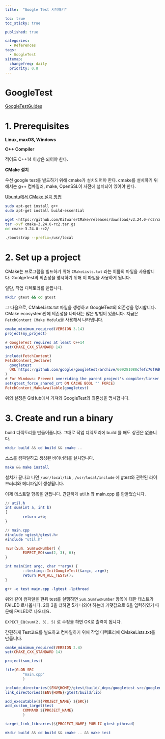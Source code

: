 ```yaml
---
title:  "Google Test 시작하기"

toc: true
toc_sticky: true

published: true

categories:
  - References
tags:
  - GoogleTest
sitemap:
  changefreq: daily
  priority: 0.8
---
```


# GoogleTest

[GoogleTestGuides]([http://google.github.io/googletest/quickstart-bazel.htm](http://google.github.io/googletest/quickstart-bazel.html))

# 1. Prerequisites

**Linux, maxOS, Windows**

**C++ Compiler**

적어도 C++14 이상은 되어야 한다.

**CMake 설치**

우선 google test를 빌드하기 위해 cmake가 설치되어야 한다. cmake를  설치하기 위해서는 g++ 컴파일러, make, OpenSSL이 사전에 설치되어 있어야 한다. 

[Ubuntu에서 CMake 설치 방법](https://mong9data.tistory.com/124)

```bash
sudo apt-get install g++
sudo apt-get install build-essential

wget <https://github.com/Kitware/CMake/releases/download/v3.24.0-rc2/cmake-3.24.0-rc2.tar.gz>
tar -xvf cmake-3.24.0-rc2.tar.gz
cd cmake-3.24.0-rc2/

./bootstrap --prefix=/usr/local
```

# 2. Set up a project

CMake는 프로그램을 빌드하기 위해 `CMakeLists.txt` 라는 이름의 파일을 사용합니다. GoolgeTest의 의존성을 명시하기 위해 이 파일을 사용하게 됩니다. 

일단, 작업 디렉토리를 만듭니다.

```bash
mkdir gtest && cd gtest
```

그 다음으로, CMakeLists.txt 파일을 생성하고 GoogleTest의 의존성을 명시합니다. CMake  ecosystem안에 의존성을 나타내는 많은 방법이 있습니다. 지금은 `FetchContent CMake Module`을 사용해서 나타냅니다. 

```elm
cmake_minimum_required(VERSION 3.14)
project(my_project)

# GoogleTest requires at least C++14
set(CMAKE_CXX_STANDARD 14)

include(FetchContent)
FetchContent_Declare(
  googletest
  URL https://github.com/google/googletest/archive/609281088cfefc76f9d0ce82e1ff6c30cc3591e5.zip
)
# For Windows: Prevent overriding the parent project's compiler/linker settings
set(gtest_force_shared_crt ON CACHE BOOL "" FORCE)
FetchContent_MakeAvailable(googletest)
```

위의 설정은 GitHub에서 가져와 GoogleTest의 의존성을 명시합니다.

# 3. Create and run a binary

build 디렉토리를 만들어줍니다. 그대로 작업 디렉토리에 build 를 해도 상관은 없습니다.

```elm
mkdir build && cd build && cmake ..
```

소스를 컴파일하고 생성된 바이너리를 설치합니다.

```elm
make && make install
```

설치가 끝나고 나면 `/usr/local/lib` , `/usr/local/include` 에 gtest와 관련된 라이브러리와 헤더파일이 생성됩니다.

이제 테스트할 항목을 만듭니다. 간단하게 util.h 와 main.cpp 를 만들었습니다.

```elm
// util.h
int sum(int a, int b)
{
        return a+b;
}
```

```elm
// main.cpp
#include <gtest/gtest.h>
#include "util.h"

TEST(Sum, SumTwoNumber) {
        EXPECT_EQ(sum(2, 3), 6);
}

int main(int argc, char **argv) {
        ::testing::InitGoogleTest(&argc, argv);
        return RUN_ALL_TESTS();
}
```

```elm
g++ -o test main.cpp -lgtest -lpthread
```

위와 같이 컴파일을 한뒤 test를 실행하면 `Sum.SumTwoNumber` 항목에 대한 테스트가 FAILED 로나옵니다.  2와 3을 더하면 5가 나와야 하는데 기댓값으로 6을 입력하였기 때문에 FAILED로 나오네요.

`EXPECT_EQ(sum(2, 3), 5)` 로 수정을 하면 OK로 출력이 됩니다.

간편하게 Test코드를 빌드하고 컴파일하기 위해 작업 디렉토리에 CMakeLists.txt를 만듭니다.

```elm
cmake_minimum_required(VERSION 2.4)
set(CMAKE_CXX_STANDARD 14)

project(sum_test)

file(GLOB SRC
        "main.cpp"
        )

include_directories($ENV{HOME}/gtest/build/_deps/googletest-src/googlemock/include $ENV{HOME}/gtest/build/_deps/googletest-src/googletest/include)
link_directories($ENV{HOME}/gtest/build/lib)

add_executable(${PROJECT_NAME} ${SRC})
add_custom_target(test
        COMMAND ${PROJECT_NAME}
        )

target_link_libraries(${PROJECT_NAME} PUBLIC gtest pthread)
```

```elm
mkdir build && cd build && cmake .. && make test
```

